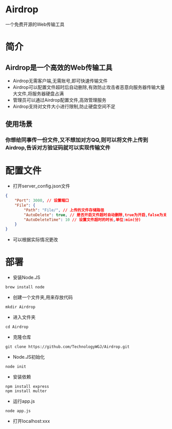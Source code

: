 # Airdrop
一个免费开源的Web传输工具

# 简介
## Airdrop是一个高效的Web传输工具
- Airdrop无需客户端,无需账号,即可快速传输文件
- Airdrop可以配置文件超时后自动删除,有效防止攻击者恶意向服务器传输大量大文件,将服务器硬盘占满
- 管理员可以通过Airdrop配置文件,高效管理服务
- Airdrop支持对文件大小进行限制,防止硬盘空间不足
## 使用场景
### 你想给同事传一份文件,又不想加对方QQ,则可以将文件上传到Airdrop,告诉对方验证码就可以实现传输文件

# 配置文件
- 打开server_config.json文件
```json
{
    "Port": 3000, // 设置端口
    "File": {
        "Path": "File/", // 上传的文件存储路径
        "AutoDelete": true, // 是否开启文件超时自动删除,true为开启,false为关闭
        "AutoDeleteTime": 10 // 设置文件超时的时长,单位:min(分)
    }
}
```
- 可以根据实际情况更改

# 部署
- 安装Node.JS
```shell
brew install node
```
- 创建一个文件夹,用来存放代码
```shell
mkdir Airdrop
```
- 进入文件夹
```shell
cd Airdrop
```
- 克隆仓库
```shell
git clone https://github.com/TechnologyWGJ/Airdrop.git
```
- Node.JS初始化
```shell
node init
```
- 安装依赖
```shell
npm install express
npm install multer
```
- 运行app.js
```shell
node app.js
```
- 打开localhost:xxx

